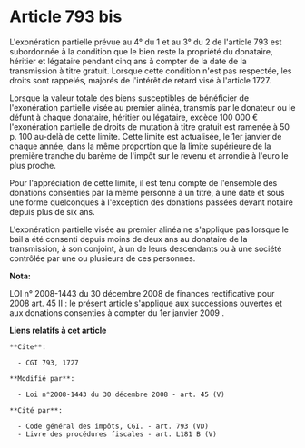 # Article 793 bis

L'exonération partielle prévue au 4° du 1 et au 3° du 2 de l'article 793 est subordonnée à la condition que le bien reste la
propriété du donataire, héritier et légataire pendant cinq ans à compter de la date de la transmission à titre gratuit.
Lorsque cette condition n'est pas respectée, les droits sont rappelés, majorés de l'intérêt de retard visé à l'article 1727. 

Lorsque la valeur totale des biens susceptibles de bénéficier de l'exonération partielle visée au premier alinéa, transmis
par le donateur ou le défunt à chaque donataire, héritier ou légataire, excède  100 000 € l'exonération partielle de droits
de mutation à titre gratuit est ramenée à 50 p. 100 au-delà de cette limite. Cette limite  est actualisée, le 1er janvier de
chaque année, dans la même proportion que la  limite supérieure de la première tranche du barème de l'impôt sur le revenu et
arrondie à l'euro le plus proche. 

Pour l'appréciation de cette limite, il est tenu compte de l'ensemble des donations consenties par la même personne à un
titre, à une date et sous une forme quelconques à l'exception des donations passées devant notaire depuis plus de six ans.

L'exonération partielle visée au premier alinéa ne s'applique pas lorsque le bail a été consenti depuis moins de deux ans au
donataire de la transmission, à son conjoint, à un de leurs descendants ou à une société contrôlée par une ou plusieurs de
ces personnes.

**Nota:**

LOI n° 2008-1443 du 30 décembre 2008 de finances rectificative pour 2008 art. 45 II : le présent article s'applique aux
successions ouvertes et aux donations consenties à compter du 1er janvier 2009
.

**Liens relatifs à cet article**

	**Cite**:

	  - CGI 793, 1727

	**Modifié par**:

	  - Loi n°2008-1443 du 30 décembre 2008 - art. 45 (V)

	**Cité par**:

	  - Code général des impôts, CGI. - art. 793 (VD)
	  - Livre des procédures fiscales - art. L181 B (V)
